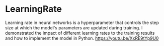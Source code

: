 # LearningRate
Learning rate in neural networks is a hyperparameter that controls the step size at which the model's parameters are updated during training. I demonstrated the impact of different learning rates to the training results and how to implement the model in Python.  https://youtu.be/XxRE9tYp9U0
